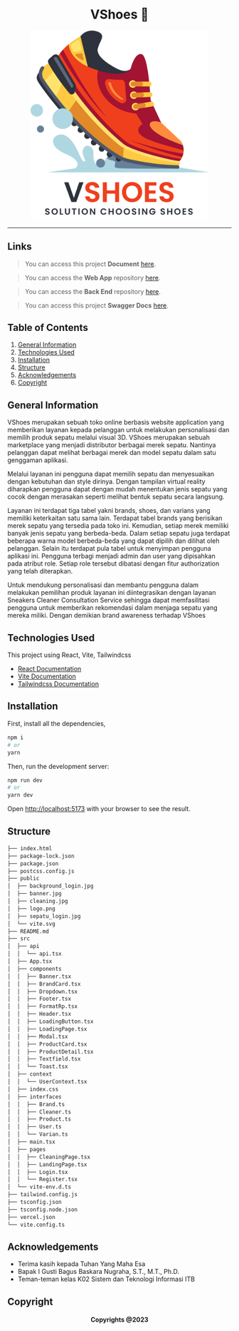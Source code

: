 <h1 align="center">
   VShoes 👟
</h1>

<p align="center">
  <img src="public/logo.png" width=400>
</p>

<hr>

## Links

> You can access this project **Document** [here](https://docs.google.com/document/d/1Gs3Hi1jrldGriVR-dZKklTssOj4GDKLoLcZajntHh8o/edit?usp=sharing).

> You can access the **Web App** repository [here](https://vshoes.vercel.app/).

> You can access the **Back End** repository [here](https://github.com/ardhanurfan/shoes_shop_api).

> You can access this project **Swagger Docs** [here](https://apivshoes.ardhanurfan.my.id/docs).

## Table of Contents

1. [General Information](#general-information)
2. [Technologies Used](#technologies-used)
3. [Installation](#installation)
4. [Structure](#structure)
5. [Acknowledgements](#acknowledgements)
6. [Copyright](#copyright)

<a name="general-information">

## General Information

VShoes merupakan sebuah toko online berbasis website application yang memberikan layanan kepada pelanggan untuk melakukan personalisasi dan memilih produk sepatu melalui visual 3D. VShoes merupakan sebuah marketplace yang menjadi distributor berbagai merek sepatu. Nantinya pelanggan dapat melihat berbagai merek dan model sepatu dalam satu genggaman aplikasi.

Melalui layanan ini pengguna dapat memilih sepatu dan menyesuaikan dengan kebutuhan dan style dirinya. Dengan tampilan virtual reality diharapkan pengguna dapat dengan mudah menentukan jenis sepatu yang cocok dengan merasakan seperti melihat bentuk sepatu secara langsung.

Layanan ini terdapat tiga tabel yakni brands, shoes, dan varians yang memiliki keterkaitan satu sama lain. Terdapat tabel brands yang berisikan merek sepatu yang tersedia pada toko ini. Kemudian, setiap merek memiliki banyak jenis sepatu yang berbeda-beda. Dalam setiap sepatu juga terdapat beberapa warna model berbeda-beda yang dapat dipilih dan dilihat oleh pelanggan. Selain itu terdapat pula tabel untuk menyimpan pengguna aplikasi ini. Pengguna terbagi menjadi admin dan user yang dipisahkan pada atribut role. Setiap role tersebut dibatasi dengan fitur authorization yang telah diterapkan.

Untuk mendukung personalisasi dan membantu pengguna dalam melakukan pemilihan produk layanan ini diintegrasikan dengan layanan Sneakers Cleaner Consultation Service sehingga dapat memfasilitasi pengguna untuk memberikan rekomendasi dalam menjaga sepatu yang mereka miliki. Dengan demikian brand awareness terhadap VShoes

<a name="technologies-used"></a>

## Technologies Used

This project using React, Vite, Tailwindcss

- [React Documentation](https://react.dev/)
- [Vite Documentation](https://vitejs.dev/guide/)
- [Tailwindcss Documentation](https://tailwindcss.com/docs/installation)

<a name="installation">

## Installation

First, install all the dependencies,

```bash
npm i
# or
yarn
```

Then, run the development server:

```bash
npm run dev
# or
yarn dev
```

Open [http://localhost:5173](http://localhost:5173) with your browser to see the result.

<a name="structure">

## Structure

```bash
├── index.html
├── package-lock.json
├── package.json
├── postcss.config.js
├── public
│  ├── background_login.jpg
│  ├── banner.jpg
│  ├── cleaning.jpg
│  ├── logo.png
│  ├── sepatu_login.jpg
│  └── vite.svg
├── README.md
├── src
│  ├── api
│  │  └── api.tsx
│  ├── App.tsx
│  ├── components
│  │  ├── Banner.tsx
│  │  ├── BrandCard.tsx
│  │  ├── Dropdown.tsx
│  │  ├── Footer.tsx
│  │  ├── FormatRp.tsx
│  │  ├── Header.tsx
│  │  ├── LoadingButton.tsx
│  │  ├── LoadingPage.tsx
│  │  ├── Modal.tsx
│  │  ├── ProductCard.tsx
│  │  ├── ProductDetail.tsx
│  │  ├── Textfield.tsx
│  │  └── Toast.tsx
│  ├── context
│  │  └── UserContext.tsx
│  ├── index.css
│  ├── interfaces
│  │  ├── Brand.ts
│  │  ├── Cleaner.ts
│  │  ├── Product.ts
│  │  ├── User.ts
│  │  └── Varian.ts
│  ├── main.tsx
│  ├── pages
│  │  ├── CleaningPage.tsx
│  │  ├── LandingPage.tsx
│  │  ├── Login.tsx
│  │  └── Register.tsx
│  └── vite-env.d.ts
├── tailwind.config.js
├── tsconfig.json
├── tsconfig.node.json
├── vercel.json
└── vite.config.ts
```

<a name="acknowledgements">

## Acknowledgements

- Terima kasih kepada Tuhan Yang Maha Esa
- Bapak I Gusti Bagus Baskara Nugraha, S.T., M.T., Ph.D.
- Teman-teman kelas K02 Sistem dan Teknologi Informasi ITB

<a name="copyright"></a>

## Copyright

<h4 align="center">
  Copyrights @2023
</h4>

</hr>
